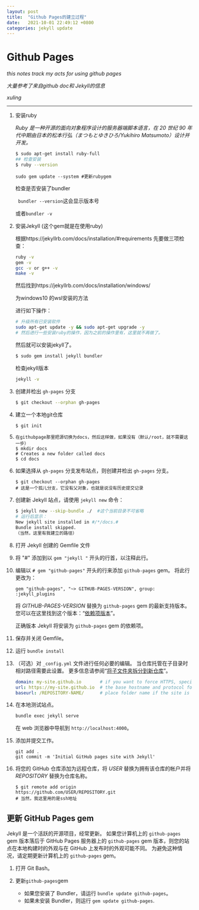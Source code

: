 ```yaml
---
layout: post
title:  "Github Pages的建立过程"
date:   2021-10-01 22:49:12 +0800
categories: jekyll update
---
```

# Github Pages

_this notes track my acts for using github pages_

_大量参考了来自github doc和 Jekyll的信息_

_xuling_

***

1. 安装ruby

   _Ruby 是一种开源的面向对象程序设计的服务器端脚本语言，在 20 世纪 90 年代中期由日本的松本行弘（まつもとゆきひろ/Yukihiro Matsumoto）设计并开发。_
   
   ```bash
   $ sudo apt-get install ruby-full
   ## 检查安装
   $ ruby --version
   ```
   
   ```
   sudo gem update --system #更新rubygem
   ```
   
   检查是否安装了bundler
   
   ` bundler --version`这会显示版本号
   
   或者`bundler -v`
   
2. 安装Jekyll (这个gem就是在使用ruby)

   根据https://jekyllrb.com/docs/installation/#requirements
   先要做三项检查：

   ```bash
   ruby -v
   gem -v
   gcc -v or g++ -v
   make -v
   ```

   然后找到https://jekyllrb.com/docs/installation/windows/

   为windows10 的wsl安装的方法

   进行如下操作：

   ```bash
   # 升级所有已安装软件
   sudo apt-get update -y && sudo apt-get upgrade -y
   # 然后进行一些安装ruby的操作，因为之前的操作里有，这里就不再做了。
   ```

   然后就可以安装jekyll了。

   ```bash
   $ sudo gem install jekyll bundler
   ```

   检查jekyll版本

   ```bash
   jekyll -v
   ```

3. 创建并检出 `gh-pages` 分支

   ```bash
   $ git checkout --orphan gh-pages
   ```

4. 建立一个本地git仓库

   ```bash
   $ git init
   ```

5. ```shell
   在githubpage那里把源切换为docs，然后这样做，如果没有（默认/root，就不需要这一步）
   $ mkdir docs
   # Creates a new folder called docs
   $ cd docs
   ```

6. 如果选择从 `gh-pages` 分支发布站点，则创建并检出 `gh-pages` 分支。

   ```shell
   $ git checkout --orphan gh-pages
   # 这是一个孤儿分支，它没有父对象，也就是说没有历史提交记录
   ```

7. 创建新 Jekyll 站点，请使用 `jekyll new` 命令：

   ```bash
   $ jekyll new --skip-bundle ./  #这个当前目录不可省略
   # 运行后显示：
   New jekyll site installed in #/*/docs.#
   Bundle install skipped.
   （当然，这里有我建立的路径）
   ```
   
8. 打开 Jekyll 创建的 Gemfile 文件

9. 将 "#" 添加到以 `gem "jekyll "` 开头的行首，以注释此行。

10. 编辑以 `# gem "github-pages"` 开头的行来添加 `github-pages` gem。 将此行更改为：

    ```shell
    gem "github-pages", "~> GITHUB-PAGES-VERSION", group: :jekyll_plugins
    ```

    将 *GITHUB-PAGES-VERSION* 替换为 `github-pages` gem 的最新支持版本。 您可以在这里找到这个版本：“[依赖项版本](https://pages.github.com/versions/)”。

    正确版本 Jekyll 将安装为 `github-pages` gem 的依赖项。

11. 保存并关闭 Gemfile。

12. 运行 `bundle install`

13. （可选）对 `_config.yml` 文件进行任何必要的编辑。 当仓库托管在子目录时相对路径需要此设置。 更多信息请参阅“[将子文件夹拆分到新仓库](https://docs.github.com/cn/github/getting-started-with-github/using-git/splitting-a-subfolder-out-into-a-new-repository)”。

    ```yml
    domain: my-site.github.io       # if you want to force HTTPS, specify the domain without the http at the start, e.g. example.com
    url: https://my-site.github.io  # the base hostname and protocol for your site, e.g. http://example.com
    baseurl: /REPOSITORY-NAME/      # place folder name if the site is served in a subfolder
    ```

14. 在本地测试站点。

    ```bash
    bundle exec jekyll serve
    ```

    在 web 浏览器中导航到 `http://localhost:4000`。

15. 添加并提交工作。

    ```shell
    git add .
    git commit -m 'Initial GitHub pages site with Jekyll'
    ```

16. 将您的 GitHub 仓库添加为远程仓库，将 *USER* 替换为拥有该仓库的帐户并将 *REPOSITORY* 替换为仓库名称。

	```shell
	$ git remote add origin 			https://github.com/USER/REPOSITORY.git
	# 当然，我这里用的是ssh地址
	```



## 更新 GitHub Pages gem

Jekyll 是一个活跃的开源项目，经常更新。 如果您计算机上的 `github-pages` gem 版本落后于 GitHub Pages 服务器上的 `github-pages` gem 版本，则您的站点在本地构建时的外观与在 GitHub 上发布时的外观可能不同。 为避免这种情况，请定期更新计算机上的 `github-pages` gem。

1. 打开 Git Bash。

2. 更新`github-pages`gem
   - 如果您安装了 Bundler，请运行 `bundle update github-pages`。
   - 如果未安装 Bundler，则运行 `gem update github-pages`.